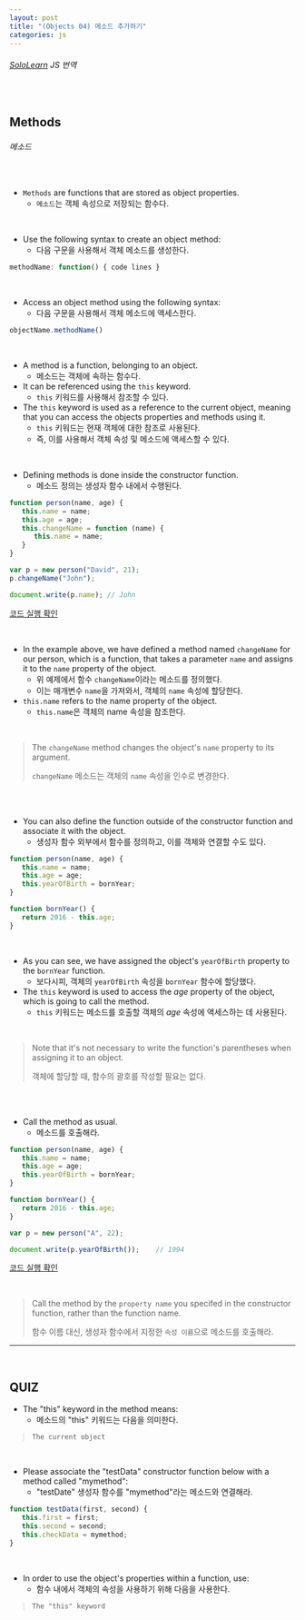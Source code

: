 ```yaml
---
layout: post
title: "(Objects 04) 메소드 추가하기"
categories: js
---
```


###### [SoloLearn](https://www.sololearn.com/) JS 번역

<br>

## Methods

###### 메소드

<br>

- `Methods` are functions that are stored as object properties.
  - `메소드`는 객체 속성으로 저장되는 함수다.

<br>

- Use the following syntax to create an object method:
  - 다음 구문을 사용해서 객체 메소드를 생성한다.

```js
methodName: function() { code lines }
```

<br>

- Access an object method using the following syntax:
  - 다음 구문을 사용해서 객체 메소드에 액세스한다.

```js
objectName.methodName()
```

<br>

- A method is a function, belonging to an object.
  - 메소드는 객체에 속하는 함수다.
- It can be referenced using the `this` keyword.
  - `this` 키워드를 사용해서 참조할 수 있다.
- The `this` keyword is used as a reference to the current object, meaning that you can access the objects properties and methods using it.
  - `this` 키워드는 현재 객체에 대한 참조로 사용된다.
  - 즉, 이를 사용해서 객체 속성 및 메소드에 액세스할 수 있다.

<br>

- Defining methods is done inside the constructor function.
  - 메소드 정의는 생성자 함수 내에서 수행된다.

```js
function person(name, age) {
   this.name = name;
   this.age = age;
   this.changeName = function (name) {
      this.name = name;
   }
}

var p = new person("David", 21);
p.changeName("John");

document.write(p.name);	// John
```

[코드 실행 확인](https://code.sololearn.com/692/#js)

<br>

- In the example above, we have defined a method named `changeName` for our person, which is a function, that takes a parameter `name` and assigns it to the `name` property of the object.
  - 위 예제에서 함수 `changeName`이라는 메소드를 정의했다.
  - 이는 매개변수 `name`을 가져와서, 객체의 `name` 속성에 할당한다.
- `this.name` refers to the name property of the object.
  - `this.name`은 객체의 name 속성을 참조한다.

<br>

> The `changeName` method changes the object's `name` property to its argument.
>
> `changeName` 메소드는 객체의 `name` 속성을 인수로 변경한다.

<br>

<br>

- You can also define the function outside of the constructor function and associate it with the object.
  - 생성자 함수 외부에서 함수를 정의하고, 이를 객체와 연결할 수도 있다.

```js
function person(name, age) {
   this.name = name;
   this.age = age;
   this.yearOfBirth = bornYear;
}

function bornYear() {
   return 2016 - this.age;
}
```

<br>

- As you can see, we have assigned the object's `yearOfBirth` property to the `bornYear` function.
  - 보다시피, 객체의 `yearOfBirth` 속성을 `bornYear` 함수에 할당했다.
- The `this` keyword is used to access the *age* property of the object, which is going to call the method.
  - `this` 키워드는 메소드를 호출할 객체의 *age* 속성에 액세스하는 데 사용된다.

<br>

> Note that it's not necessary to write the function's parentheses when assigning it to an object.
>
> 객체에 할당할 때, 함수의 괄호를 작성할 필요는 없다.

<br>

<br>

- Call the method as usual.
  - 메소드를 호출해라.

```js
function person(name, age) {
   this.name = name;
   this.age = age;
   this.yearOfBirth = bornYear;
}

function bornYear() {
   return 2016 - this.age;
}

var p = new person("A", 22);

document.write(p.yearOfBirth());	// 1994
```

[코드 실행 확인](https://code.sololearn.com/693/#js)

<br>

> Call the method by the `property name` you specifed in the constructor function, rather than the function name.
>
> 함수 이름 대신, 생성자 함수에서 지정한 `속성 이름`으로 메소드를 호출해라.

------

<br>

## QUIZ

- The "this" keyword in the method means:
  - 메소드의 "this" 키워드는 다음을 의미한다.

> `The current object`

<br>

- Please associate the "testData" constructor function below with a method called "mymethod":
  - "testDate" 생성자 함수를 "mymethod"라는 메소드와 연결해라.

```js
function testData(first, second) {
   this.first = first;
   this.second = second;
   this.checkData = mymethod;
}
```

<br>

- In order to use the object's properties within a function, use:
  - 함수 내에서 객체의 속성을 사용하기 위해 다음을 사용한다.

> `The "this" keyword`

<br>
